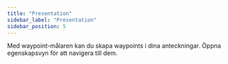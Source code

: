 ```yaml
---
title: "Presentation"
sidebar_label: "Presentation"
sidebar_position: 5
---
```


Med waypoint-målaren kan du skapa waypoints i dina anteckningar. Öppna egenskapsvyn för att navigera till dem.
